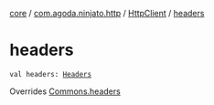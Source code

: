[core](../../index.md) / [com.agoda.ninjato.http](../index.md) / [HttpClient](index.md) / [headers](./headers.md)

# headers

`val headers: `[`Headers`](../-headers/index.md)

Overrides [Commons.headers](../../com.agoda.ninjato.dsl/-commons/headers.md)

